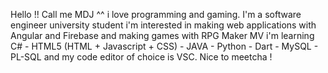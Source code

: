 Hello !!
Call me MDJ ^^ i love programming and gaming.
I'm a software engineer university student 
i'm interested in making web applications with Angular and Firebase and making games with RPG Maker MV
i'm learning C# - HTML5 (HTML + Javascript + CSS) - JAVA - Python - Dart - MySQL - PL-SQL
and my code editor of choice is VSC.
Nice to meetcha !
<!---
MDJ-GitHub/MDJ-GitHub is a ✨ special ✨ repository because its `README.md` (this file) appears on your GitHub profile.
You can click the Preview link to take a look at your changes.
--->
